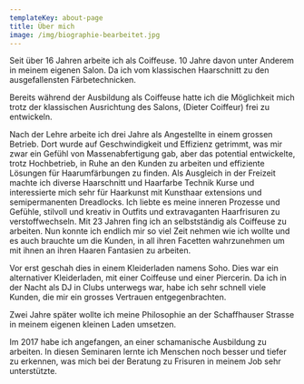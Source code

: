 ```yaml
---
templateKey: about-page
title: Über mich
image: /img/biographie-bearbeitet.jpg
---
```

Seit über 16 Jahren arbeite ich als Coiffeuse. 10 Jahre davon unter Anderem in meinem eigenen Salon. Da ich vom klassischen Haarschnitt zu den ausgefallensten Färbetechnicken.



Bereits während der Ausbildung als Coiffeuse hatte ich die Möglichkeit mich trotz der klassischen Ausrichtung des Salons, (Dieter Coiffeur) frei zu entwickeln.



Nach der Lehre arbeite ich drei Jahre als Angestellte in einem grossen Betrieb. Dort wurde auf Geschwindigkeit und Effizienz getrimmt, was mir zwar ein Gefühl von Massenabfertigung gab, aber das potential entwickelte, trotz Hochbetrieb, in Ruhe an den Kunden zu arbeiten und effiziente Lösungen für Haarumfärbungen zu finden. Als Ausgleich in der Freizeit machte ich diverse Haarschnitt und Haarfarbe Technik Kurse und interessierte mich sehr für Haarkunst mit Kunsthaar extensions und semipermanenten Dreadlocks. Ich liebte es meine inneren Prozesse und Gefühle, stilvoll und kreativ in Outfits und extravaganten Haarfrisuren zu verstoffwechseln. Mit 23 Jahren fing ich an selbstständig als Coiffeuse zu arbeiten. Nun konnte ich endlich mir so viel Zeit nehmen wie ich wollte und es auch brauchte um die Kunden, in all ihren Facetten wahrzunehmen um mit ihnen an ihren Haaren Fantasien zu arbeiten.



Vor erst geschah dies in einem Kleiderladen namens Soho. Dies war ein alternativer Kleiderladen, mit einer Coiffeuse und einer Piercerin. Da ich in der Nacht als DJ in Clubs unterwegs war, habe ich sehr schnell viele Kunden, die mir ein grosses Vertrauen entgegenbrachten.



Zwei Jahre später wollte ich meine Philosophie an der Schaffhauser Strasse in meinem eigenen kleinen Laden umsetzen.



Im 2017 habe ich angefangen, an einer schamanische Ausbildung zu arbeiten. In diesen Seminaren lernte ich Menschen noch besser und tiefer zu erkennen, was mich bei der Beratung zu Frisuren in meinem Job sehr unterstützte.
